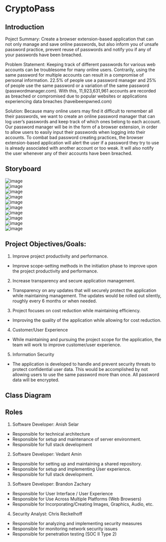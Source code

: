 # CryptoPass

## Introduction

Poject Summary: Create a browser extension-based application that can not only manage and save online passwords, but also inform you of unsafe password practice, prevent reuse of passwords and notify you if any of your passwords have been breached.

Problem Statement: Keeping track of different passwords for various web accounts can be troublesome for many online users.  Contrarily, using the same password for multiple accounts can result in a compromise of personal information. 22.5% of people use a password manager and 25% of people use the same password or a variation of the same password (passwordmanager.com). With this, 11,923,631,961 accounts are recorded as breached or compromised due to popular websites or applications experiencing data breaches (haveibeenpwned.com)

Solution: Because many online users may find it difficult to remember all their passwords, we want to create an online password manager that can log user’s passwords and keep track of which ones belong to each account.  Our password manager will be in the form of a browser extension, in order to allow users to easily input their passwords when logging into their accounts.  To combat bad password creating practices, the browser extension-based application will alert the user if a password they try to use is already associated with another account or too weak.  It will also notify the user whenever any of their accounts have been breached. 

## Storyboard
![image](https://user-images.githubusercontent.com/54548039/193477080-9065beb2-3cff-4f93-8c10-e26991a5247a.png)
<br>
![image](https://user-images.githubusercontent.com/54548039/193477146-0f566235-944e-4080-8841-678fc45e60fc.png)
<br>
![image](https://user-images.githubusercontent.com/54548039/193477157-34498e94-0657-4e0e-a47a-6b23c57c715f.png)
<br>
![image](https://user-images.githubusercontent.com/54548039/193477167-45430f3a-0ccb-43a6-a81d-9d5c07e8b1e5.png)
<br>
![image](https://user-images.githubusercontent.com/54548039/193477203-59bff240-2a4e-4613-a934-ff53bb8df90d.png)
<br>
![image](https://user-images.githubusercontent.com/54548039/193477215-f801f874-e33b-4ce3-b96c-53bcb7c2d091.png)
<br>
![image](https://user-images.githubusercontent.com/54548039/193477221-27cb0df7-eebc-4d31-91fa-877ea219acee.png)
<br>
![image](https://user-images.githubusercontent.com/54548039/193477229-39529851-353b-445a-9f4a-3dd172c1e725.png)
<br>
![image](https://user-images.githubusercontent.com/54548039/193477298-fb3e75da-91c0-4db5-8d00-bb92b84982e1.png)
<br>
![image](https://user-images.githubusercontent.com/54548039/193477304-3939195a-a469-4d1c-980f-f30275c34bec.png)



## Project Objectives/Goals: 

1. Improve project productivity and performance.  
  - Improve scope-setting methods in the initiation phase to improve upon the project productivity and performance.  

2. Increase transparency and secure application management.  
  - Transparency on any updates that will securely protect the application while maintaining management. The updates would be rolled out silently, roughly every 6     months or when needed. 

3. Project focuses on cost reduction while maintaining efficiency.  
  - Improving the quality of the application while allowing for cost reduction.  

4. Customer/User Experience  
  - While maintaining and pursuing the project scope for the application, the team will work to improve customer/user experience.  

5. Information Security  
  - The application is developed to handle and prevent security threats to protect confidential user data. This would be accomplished by not allowing users to use the same password more than once. All password data will be encrypted. 

## Class Diagram

## Roles
1. Software Developer: Anish Selar 
- Responsible for technical architecture 
- Responsible for setup and maintenance of server environment.  
- Responsible for full stack development 

 

2. Software Developer: Vedant Amin 
- Responsible for setting up and maintaining a shared repository.  
- Responsible for setup and implementing User experience.  
- Responsible for full stack development. 

 

3. Software Developer: Brandon Zachary 
- Responsible for User Interface / User Experience 
- Responsible for Use Across Multiple Platforms (Web Browsers) 
- Responsible for Incorporating/Creating Images, Graphics, Audio, etc. 

 

4. Security Analyst: Chris Reckelhoff 
- Responsible for analyzing and implementing security measures 
- Responsible for monitoring network security issues 
- Responsible for penetration testing (SOC II Type 2) 


